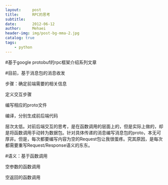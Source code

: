 ```yaml
---
layout:     post
title:      RPC的思考
subtitle:   
date:       2012-06-12
author:     Mehaei
header-img: img/post-bg-mma-2.jpg
catalog: true
tags:
    - python
---
```

#基于google protobuf的rpc框架介绍系列文章

#目前，基于消息包的消息收发

步骤：确定前端需要的相关信息

定义交互步骤

编写相应的proto文件

编译，分别生成前后端代码

层次太低。对前后端交互的思考，是在函数调用的层面上的，但是实际上做的，却是将函数调用手动转为数据包。针对具体传递的消息编写消息包的proto，本无可厚非。但是，每次都要编写内容为空的Request包让我很蛋疼。究其原因，是每次都需要重写Request/Response语义的东东。

#语义：基于函数调用

空参数的函数调用

空返回的函数调用
